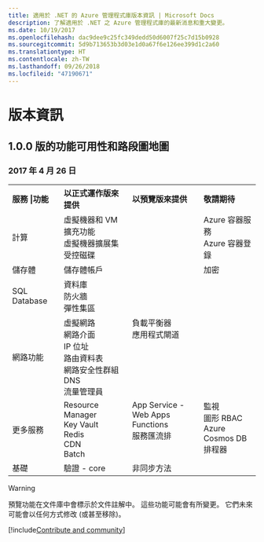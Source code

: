 ```yaml
---
title: 適用於 .NET 的 Azure 管理程式庫版本資訊 | Microsoft Docs
description: 了解適用於 .NET 之 Azure 管理程式庫的最新消息和重大變更。
ms.date: 10/19/2017
ms.openlocfilehash: dac9dee9c25fc349dedd50d6007f25c7d15b0928
ms.sourcegitcommit: 5d9b713653b3d03e1d0a67f6e126ee399d1c2a60
ms.translationtype: HT
ms.contentlocale: zh-TW
ms.lasthandoff: 09/26/2018
ms.locfileid: "47190671"
---
```

# <a name="release-notes"></a>版本資訊 

## <a name="feature-availability-and-road-map-as-of-version-100"></a>1.0.0 版的功能可用性和路段圖地圖 ##
### <a name="april-26-2017"></a>2017 年 4 月 26 日

<table>
  <tr>
    <th align="left">服務 |功能</th>
    <th align="left">以正式運作版來提供</th>
    <th align="left">以預覽版來提供</th>
    <th align="left">敬請期待</th>
  </tr>
  <tr>
    <td>計算</td>
    <td>虛擬機器和 VM 擴充功能<br>虛擬機器擴展集<br>受控磁碟</td>
    <td></td>
    <td valign="top">Azure 容器服務<br>Azure 容器登錄</td>
  </tr>
  <tr>
    <td>儲存體</td>
    <td>儲存體帳戶</td>
    <td></td>
    <td>加密</td>
  </tr>
  <tr>
    <td>SQL Database</td>
    <td>資料庫<br>防火牆<br>彈性集區</td>
    <td></td>
    <td valign="top"></td>
  </tr>
  <tr>
    <td>網路功能</td>
    <td>虛擬網路<br>網路介面<br>IP 位址<br>路由資料表<br>網路安全性群組<br>DNS<br>流量管理員</td>
    <td valign="top">負載平衡器<br>應用程式閘道</td>
    <td valign="top"></td>
  </tr>
  <tr>
    <td>更多服務</td>
    <td>Resource Manager<br>Key Vault<br>Redis<br>CDN<br>Batch</td>
    <td valign="top">App Service - Web Apps<br>Functions<br>服務匯流排</td>
    <td valign="top">監視<br>圖形 RBAC<br>Azure Cosmos DB<br>排程器</td>
  </tr>
  <tr>
    <td>基礎</td>
    <td>驗證 - core</td>
    <td>非同步方法</td>
    <td valign="top"></td>
  </tr>
</table>

> [!WARNING] 
> 預覽功能在文件庫中會標示於文件註解中。 這些功能可能會有所變更。 它們未來可能會以任何方式修改 (或甚至移除)。

[!include[Contribute and community](includes/contribute.md)]
